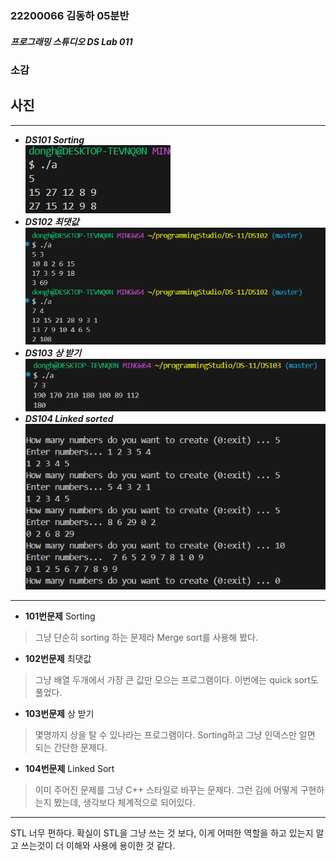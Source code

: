 ### 22200066 김동하 05분반

##### 프로그래밍 스튜디오 DS Lab 011

### 소감

## 사진

---
+ ___DS101 Sorting___  
![DS0101](./Captures/DS101.png)
+ ___DS102 최댓값___  
![DS0102](./Captures/DS102.png)
+ ___DS103 상 받기___  
![DS0103](./Captures/DS103.png)
+ ___DS104 Linked sorted___  
![DS0104](./Captures/DS104.png)

---

+ **101번문제** Sorting
> 그냥 단순히 sorting 하는 문제라 Merge sort를 사용해 봤다. 

+ **102번문제** 최댓값  
> 그냥 배열 두개에서 가장 큰 값만 모으는 프로그램이다. 이번에는 quick sort도 풀었다.  

+ **103번문제** 상 받기 
> 몇명까지 상을 탈 수 있나라는 프로그램이다. Sorting하고 그냥 인덱스만 알면 되는 간단한 문제다.

+ **104번문제** Linked Sort
> 이미 주어진 문제를 그냥 C++ 스타일로 바꾸는 문제다. 그런 김에 어떻게 구현하는지 봤는데, 생각보다 체계적으로 되어있다.


---

STL 너무 편하다. 확실이 STL을 그냥 쓰는 것 보다, 이게 어떠한 역할을 하고 있는지 알고 쓰는것이 더 이해와 사용에 용이한 것 같다.
